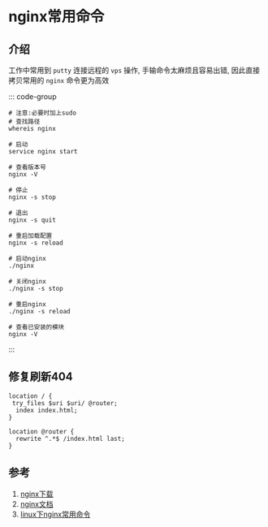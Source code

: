 # nginx常用命令

## 介绍
工作中常用到 `putty` 连接远程的 `vps` 操作, 手输命令太麻烦且容易出错, 因此直接拷贝常用的 `nginx` 命令更为高效

::: code-group
```shell [method 1]
# 注意:必要时加上sudo
# 查找路径
whereis nginx

# 启动
service nginx start

# 查看版本号
nginx -V

# 停止
nginx -s stop

# 退出
nginx -s quit

# 重启加载配置
nginx -s reload
```
```shell [method 2]
# 启动nginx
./nginx

# 关闭nginx
./nginx -s stop

# 重启nginx
./nginx -s reload

# 查看已安装的模块
nginx -V
```
:::



## 修复刷新404
```shell
location / {
 try_files $uri $uri/ @router;
  index index.html;
}
 
location @router {
  rewrite ^.*$ /index.html last;
}
```


## 参考
1. [nginx下载](http://nginx.org/en/download.html 'nginx下载')
1. [nginx文档](http://nginx.org/en/docs/ 'nginx文档')
1. [linux下nginx常用命令](https://www.cnblogs.com/lcword/p/14380831.html 'linux下nginx常用命令')